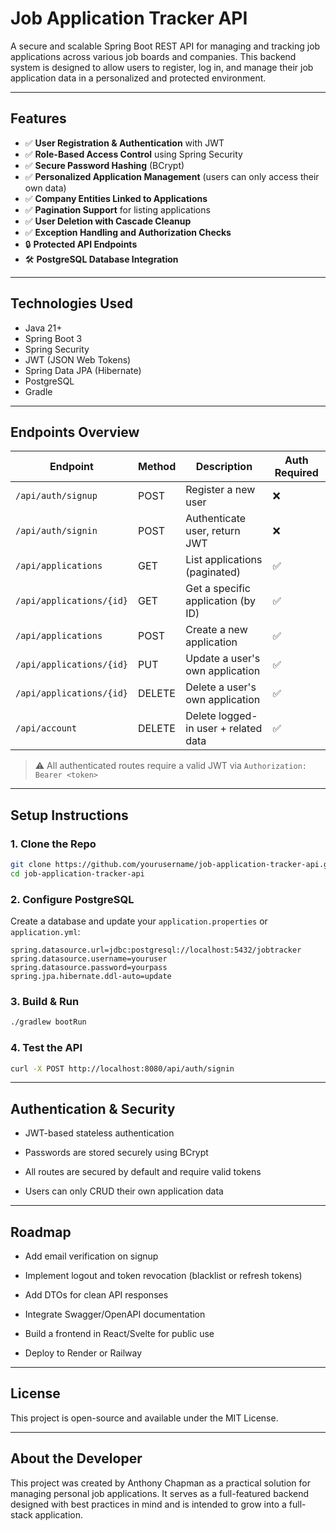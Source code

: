 # Job Application Tracker API

A secure and scalable Spring Boot REST API for managing and tracking job applications across various job boards and companies. This backend system is designed to allow users to register, log in, and manage their job application data in a personalized and protected environment.

---

##  Features

- ✅ **User Registration & Authentication** with JWT
- ✅ **Role-Based Access Control** using Spring Security
- ✅ **Secure Password Hashing** (BCrypt)
- ✅ **Personalized Application Management** (users can only access their own data)
- ✅ **Company Entities Linked to Applications**
- ✅ **Pagination Support** for listing applications
- ✅ **User Deletion with Cascade Cleanup**
- ✅ **Exception Handling and Authorization Checks**
- 🔒 **Protected API Endpoints**
- 🛠️ **PostgreSQL Database Integration**

---

##  Technologies Used

- Java 21+
- Spring Boot 3
- Spring Security
- JWT (JSON Web Tokens)
- Spring Data JPA (Hibernate)
- PostgreSQL
- Gradle

---

## Endpoints Overview

| Endpoint                      | Method | Description                              | Auth Required |
|------------------------------|--------|------------------------------------------|---------------|
| `/api/auth/signup`           | POST   | Register a new user                      | ❌            |
| `/api/auth/signin`           | POST   | Authenticate user, return JWT            | ❌            |
| `/api/applications`          | GET    | List applications (paginated)            | ✅            |
| `/api/applications/{id}`     | GET    | Get a specific application (by ID)       | ✅            |
| `/api/applications`          | POST   | Create a new application                 | ✅            |
| `/api/applications/{id}`     | PUT    | Update a user's own application          | ✅            |
| `/api/applications/{id}`     | DELETE | Delete a user's own application          | ✅            |
| `/api/account`               | DELETE | Delete logged-in user + related data     | ✅            |

> ⚠️ All authenticated routes require a valid JWT via `Authorization: Bearer <token>`

---

##  Setup Instructions

### 1. Clone the Repo

```bash
git clone https://github.com/yourusername/job-application-tracker-api.git
cd job-application-tracker-api
```

### 2. Configure PostgreSQL
Create a database and update your `application.properties` or `application.yml`:

```properties
spring.datasource.url=jdbc:postgresql://localhost:5432/jobtracker
spring.datasource.username=youruser
spring.datasource.password=yourpass
spring.jpa.hibernate.ddl-auto=update
```

### 3. Build & Run
```bash
./gradlew bootRun
```

### 4. Test the API
```bash
curl -X POST http://localhost:8080/api/auth/signin
```

---

##  Authentication & Security

- JWT-based stateless authentication

- Passwords are stored securely using BCrypt

- All routes are secured by default and require valid tokens

- Users can only CRUD their own application data

---

##  Roadmap

-  Add email verification on signup

-  Implement logout and token revocation (blacklist or refresh tokens)

-  Add DTOs for clean API responses

-  Integrate Swagger/OpenAPI documentation

-  Build a frontend in React/Svelte for public use

-  Deploy to Render or Railway

---

##  License

This project is open-source and available under the MIT License.

---

##  About the Developer

This project was created by Anthony Chapman as a practical solution for managing personal job applications. It serves as a full-featured backend designed with best practices in mind and is intended to grow into a full-stack application.